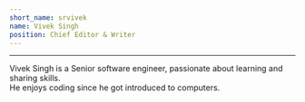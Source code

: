```yaml
---
short_name: srvivek
name: Vivek Singh
position: Chief Editor & Writer
---
```


<hr/>

<p>
Vivek Singh is a Senior software engineer, passionate about learning and sharing skills. 
<br/>
He enjoys coding since he got introduced to computers.
</p>